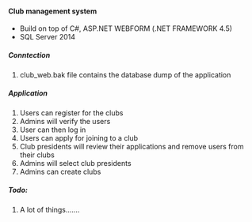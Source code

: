 #### Club management system
* Build on top of C#, ASP.NET WEBFORM (.NET FRAMEWORK 4.5)
* SQL Server 2014

##### Conntection
1. club_web.bak file contains the database dump of the application

##### Application
1. Users can register for the clubs
2. Admins will verify the users
3. User can then log in
4. Users can apply for joining to a club
5. Club presidents will review their applications and remove users from their clubs
6. Admins will select club presidents
7. Admins can create clubs 

##### Todo:

1. A lot of things.......
